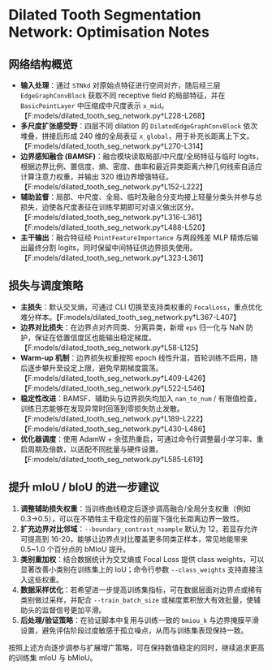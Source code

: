 # Dilated Tooth Segmentation Network: Optimisation Notes

## 网络结构概览
- **输入处理**：通过 `STNkd` 对原始点特征进行空间对齐，随后经三层 `EdgeGraphConvBlock` 获取不同 receptive field 的局部特征，并在 `BasicPointLayer` 中压缩成中尺度表示 `x_mid`。【F:models/dilated_tooth_seg_network.py†L228-L268】
- **多尺度扩张感受野**：四层不同 dilation 的 `DilatedEdgeGraphConvBlock` 依次堆叠，拼接后形成 240 维的全局表征 `x_global`，用于补充长距离上下文。【F:models/dilated_tooth_seg_network.py†L270-L314】
- **边界感知融合 (BAMSF)**：融合模块读取局部/中尺度/全局特征与临时 logits，根据边界比例、置信度、熵、密度、曲率和最近异类距离六种几何线索自适应计算注意力权重，并输出 320 维边界增强特征。【F:models/dilated_tooth_seg_network.py†L152-L222】
- **辅助监督**：局部、中尺度、全局、临时及融合分支均接上轻量分类头并参与总损失，迫使各尺度表征在训练早期即可对语义做出区分。【F:models/dilated_tooth_seg_network.py†L316-L361】【F:models/dilated_tooth_seg_network.py†L488-L520】
- **主干输出**：融合特征经 `PointFeatureImportance` 与两段残差 MLP 精炼后输出最终分割 logits，同时保留中间特征供边界损失使用。【F:models/dilated_tooth_seg_network.py†L323-L361】

## 损失与调度策略
- **主损失**：默认交叉熵，可通过 CLI 切换至支持类权重的 `FocalLoss`，重点优化难分样本。【F:models/dilated_tooth_seg_network.py†L367-L407】
- **边界对比损失**：在边界点对齐同类、分离异类，新增 `eps` 归一化与 NaN 防护，保证在低置信度区也能输出稳定梯度。【F:models/dilated_tooth_seg_network.py†L58-L125】
- **Warm-up 机制**：边界损失权重按照 epoch 线性升温，首轮训练不启用，随后逐步攀升至设定上限，避免早期梯度震荡。【F:models/dilated_tooth_seg_network.py†L409-L426】【F:models/dilated_tooth_seg_network.py†L522-L546】
- **稳定性改进**：BAMSF、辅助头与边界损失均加入 `nan_to_num` / 有限值检查，训练日志能够在发现异常时回落到零损失防止发散。【F:models/dilated_tooth_seg_network.py†L189-L222】【F:models/dilated_tooth_seg_network.py†L430-L486】
- **优化器调度**：使用 AdamW + 余弦热重启，可通过命令行调整最小学习率、重启周期及倍数，以适配不同批量与硬件设置。【F:models/dilated_tooth_seg_network.py†L585-L619】

## 提升 mIoU / bIoU 的进一步建议
1. **调整辅助损失权重**：当训练曲线稳定后逐步调高融合/全局分支权重（例如 0.3→0.5），可以在不牺牲主干稳定性的前提下强化长距离边界一致性。
2. **扩充边界对比邻域**：`--boundary_contrast_nsample` 默认为 12，若显存允许可提高到 16-20，能够让边界点对比覆盖更多同类正样本，常见地能带来 0.5~1.0 个百分点的 bMIoU 提升。
3. **类别重加权**：结合数据统计为交叉熵或 Focal Loss 提供 class weights，可以显著改善小类别在训练集上的 IoU；命令行参数 `--class_weights` 支持直接注入这些权重。
4. **数据采样优化**：若希望进一步提高训练集指标，可在数据层面对边界点或稀有类别做过采样，并配合 `--train_batch_size` 或梯度累积放大有效批量，使辅助头的监督信号更加平滑。
5. **后处理/验证策略**：在验证脚本中复用与训练一致的 `bmiou_k` 与边界掩膜平滑设置，避免评估阶段过度敏感于孤立噪点，从而与训练集表现保持一致。

按照上述方向逐步调参与扩展增广策略，可在保持数值稳定的同时，继续追求更高的训练集 mIoU 与 bMIoU。
